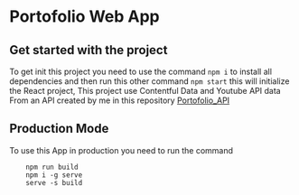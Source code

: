 # Portofolio Web App

## Get started with the project

To get init this project you need to use the command ``` npm i ``` to install all dependencies and then run this other command 
```npm start``` this will initialize the React project, This project use Contentful Data and Youtube API data From an API created by me in this repository [Portofolio_API](https://github.com/JorgeDuranAlcala/portofolio_API)

## Production Mode

To use this App in production you need to run the command 
``` 
    npm run build 
    npm i -g serve
    serve -s build
``` 
